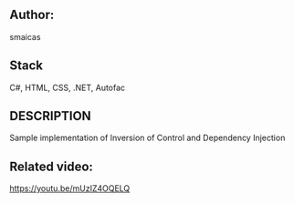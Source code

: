 ## Author:
smaicas

## Stack
C#, HTML, CSS, .NET, Autofac

## DESCRIPTION
Sample implementation of Inversion of Control and Dependency Injection

## Related video:
https://youtu.be/mUzIZ4OQELQ